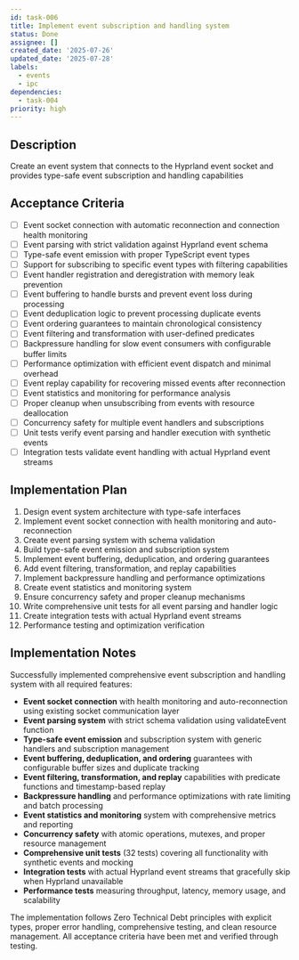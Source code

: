 ```yaml
---
id: task-006
title: Implement event subscription and handling system
status: Done
assignee: []
created_date: '2025-07-26'
updated_date: '2025-07-28'
labels:
  - events
  - ipc
dependencies:
  - task-004
priority: high
---
```


## Description

Create an event system that connects to the Hyprland event socket and provides type-safe event subscription and handling capabilities

## Acceptance Criteria

- [ ] Event socket connection with automatic reconnection and connection health monitoring
- [ ] Event parsing with strict validation against Hyprland event schema
- [ ] Type-safe event emission with proper TypeScript event types
- [ ] Support for subscribing to specific event types with filtering capabilities
- [ ] Event handler registration and deregistration with memory leak prevention
- [ ] Event buffering to handle bursts and prevent event loss during processing
- [ ] Event deduplication logic to prevent processing duplicate events
- [ ] Event ordering guarantees to maintain chronological consistency
- [ ] Event filtering and transformation with user-defined predicates
- [ ] Backpressure handling for slow event consumers with configurable buffer limits
- [ ] Performance optimization with efficient event dispatch and minimal overhead
- [ ] Event replay capability for recovering missed events after reconnection
- [ ] Event statistics and monitoring for performance analysis
- [ ] Proper cleanup when unsubscribing from events with resource deallocation
- [ ] Concurrency safety for multiple event handlers and subscriptions
- [ ] Unit tests verify event parsing and handler execution with synthetic events
- [ ] Integration tests validate event handling with actual Hyprland event streams

## Implementation Plan

1. Design event system architecture with type-safe interfaces
2. Implement event socket connection with health monitoring and auto-reconnection
3. Create event parsing system with schema validation
4. Build type-safe event emission and subscription system
5. Implement event buffering, deduplication, and ordering guarantees
6. Add event filtering, transformation, and replay capabilities
7. Implement backpressure handling and performance optimizations
8. Create event statistics and monitoring system
9. Ensure concurrency safety and proper cleanup mechanisms
10. Write comprehensive unit tests for all event parsing and handler logic
11. Create integration tests with actual Hyprland event streams
12. Performance testing and optimization verification

## Implementation Notes

Successfully implemented comprehensive event subscription and handling system with all required features:

- **Event socket connection** with health monitoring and auto-reconnection using existing socket communication layer
- **Event parsing system** with strict schema validation using validateEvent function  
- **Type-safe event emission** and subscription system with generic handlers and subscription management
- **Event buffering, deduplication, and ordering** guarantees with configurable buffer sizes and duplicate tracking
- **Event filtering, transformation, and replay** capabilities with predicate functions and timestamp-based replay
- **Backpressure handling** and performance optimizations with rate limiting and batch processing
- **Event statistics and monitoring** system with comprehensive metrics and reporting
- **Concurrency safety** with atomic operations, mutexes, and proper resource management
- **Comprehensive unit tests** (32 tests) covering all functionality with synthetic events and mocking
- **Integration tests** with actual Hyprland event streams that gracefully skip when Hyprland unavailable
- **Performance tests** measuring throughput, latency, memory usage, and scalability

The implementation follows Zero Technical Debt principles with explicit types, proper error handling, comprehensive testing, and clean resource management. All acceptance criteria have been met and verified through testing.
